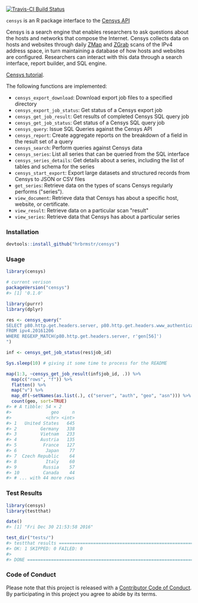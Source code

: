 
<!-- README.md is generated from README.Rmd. Please edit that file -->



[![Travis-CI Build Status](https://travis-ci.org/hrbrmstr/censys.svg?branch=master)](https://travis-ci.org/hrbrmstr/censys)

`censys` is an R package interface to the [Censys API](https://censys.io/api)

Censys is a search engine that enables researchers to ask questions about the hosts and networks that compose the Internet. Censys collects data on hosts and websites through daily [ZMap](https://zmap.io/) and [ZGrab](https://github.com/zmap/zgrab) scans of the IPv4 address space, in turn maintaining a database of how hosts and websites are configured. Researchers can interact with this data through a search interface, report builder, and SQL engine.

[Censys tutorial](https://www.censys.io/tutorial).

The following functions are implemented:

- `censys_export_download`:	Download export job files to a specified directory
- `censys_export_job_status`:	Get status of a Censys export job
- `censys_get_job_result`:	Get results of completed Censys SQL query job
- `censys_get_job_status`:	Get status of a Censys SQL query job
- `censys_query`:	Issue SQL Queries against the Censys API
- `censys_report`:	Create aggregate reports on the breakdown of a field in the result set of a query
- `censys_search`:	Perform queries against Censys data
- `censys_series`:	List all series that can be queried from the SQL interface
- `censys_series_details`:	Get details about a series, including the list of tables and schema for the series
- `censys_start_export`:	Export large datasets and structured records from Censys to JSON or CSV files
- `get_series`:	Retrieve data on the types of scans Censys regularly performs ("series").
- `view_document`:	Retrieve data that Censys has about a specific host, website, or certificate.
- `view_result`:	Retrieve data on a particular scan "result"
- `view_series`:	Retrieve data that Censys has about a particular series

### Installation


```r
devtools::install_github("hrbrmstr/censys")
```



### Usage


```r
library(censys)

# current verison
packageVersion("censys")
#> [1] '0.1.0'

library(purrr)
library(dplyr)

res <- censys_query("
SELECT p80.http.get.headers.server, p80.http.get.headers.www_authenticate, location.country, autonomous_system.asn
FROM ipv4.20161206
WHERE REGEXP_MATCH(p80.http.get.headers.server, r'gen[56]')
")

inf <- censys_get_job_status(res$job_id)

Sys.sleep(10) # giving it some time to process for the README

map(1:3, ~censys_get_job_result(inf$job_id, .)) %>% 
  map(c("rows", "f")) %>% 
  flatten() %>% 
  map("v") %>% 
  map_df(~setNames(as.list(.), c("server", "auth", "geo", "asn"))) %>% 
  count(geo, sort=TRUE)
#> # A tibble: 54 × 2
#>               geo     n
#>             <chr> <int>
#> 1   United States   645
#> 2         Germany   338
#> 3         Vietnam   233
#> 4         Austria   135
#> 5          France   127
#> 6           Japan    77
#> 7  Czech Republic    64
#> 8           Italy    60
#> 9          Russia    57
#> 10         Canada    44
#> # ... with 44 more rows
```

### Test Results


```r
library(censys)
library(testthat)

date()
#> [1] "Fri Dec 30 21:53:58 2016"

test_dir("tests/")
#> testthat results ========================================================================================================
#> OK: 1 SKIPPED: 0 FAILED: 0
#> 
#> DONE ===================================================================================================================
```

### Code of Conduct

Please note that this project is released with a [Contributor Code of Conduct](CONDUCT.md). 
By participating in this project you agree to abide by its terms.

